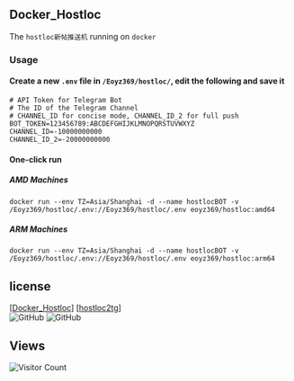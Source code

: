 ## Docker_Hostloc
The `hostloc新帖推送机` running on `docker`   

### Usage

#### Create a new `.env` file in `/Eoyz369/hostloc/`, edit the following and save it
```
# API Token for Telegram Bot
# The ID of the Telegram Channel
# CHANNEL_ID for concise mode, CHANNEL_ID_2 for full push
BOT_TOKEN=123456789:ABCDEFGHIJKLMNOPQRSTUVWXYZ
CHANNEL_ID=-10000000000
CHANNEL_ID_2=-20000000000
```

#### One-click run
##### AMD Machines
```
docker run --env TZ=Asia/Shanghai -d --name hostlocBOT -v /Eoyz369/hostloc/.env://Eoyz369/hostloc/.env eoyz369/hostloc:amd64
```
##### ARM Machines
```
docker run --env TZ=Asia/Shanghai -d --name hostlocBOT -v /Eoyz369/hostloc/.env://Eoyz369/hostloc/.env eoyz369/hostloc:arm64
```

## license
[[Docker_Hostloc](https://github.com/w2r/hostloc2tg)] [[hostloc2tg](https://github.com/w2r/hostloc2tg)]    
![GitHub](https://img.shields.io/github/license/Eoyz369/Docker_Hostloc) 
![GitHub](https://img.shields.io/github/license/w2r/hostloc2tg)

## Views
![Visitor Count](https://profile-counter.glitch.me/Docker_Hostloc/count.svg)
